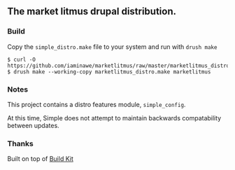 ## The market litmus drupal distribution.

### Build

Copy the `simple_distro.make` file to your system and run with `drush make`

    $ curl -O https://github.com/iaminawe/marketlitmus/raw/master/marketlitmus_distro.make
    $ drush make --working-copy marketlitmus_distro.make marketlitmus

### Notes

This project contains a distro features module, `simple_config`.

At this time, Simple does not attempt to maintain backwards compatability
between updates.

### Thanks

Built on top of [Build Kit](http://drupal.org/project/buildkit)

